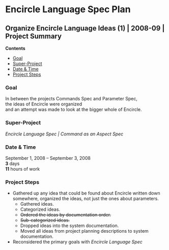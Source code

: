 ﻿Encircle Language Spec Plan
===========================

Organize Encircle Language Ideas (1) | 2008-09 | Project Summary
----------------------------------------------------------------

__Contents__

- [Goal](#goal)
- [Super-Project](#super-project)
- [Date & Time](#date--time)
- [Project Steps](#project-steps)

### Goal

In between the projects Commands Spec and Parameter Spec,  
the ideas of Encircle were organized   
and an attempt was made to look at the bigger whole of Encircle.

### Super-Project

*Encircle Language Spec | Command as an Aspect Spec*

### Date & Time

September 1, 2008 – September 3, 2008  
__3__ days  
__11__ hours of work

### Project Steps

- Gathered up any idea that could be found about Encircle written down somewhere, organized the ideas, not just the ones about parameters.
    - Gathered ideas.
    - Categorized ideas.
    - ~~Ordered the ideas by documentation order.~~
    - ~~Sub-categorized ideas.~~
    - Dropped ideas into the system documentation.
    - Moved all ideas from project planning descriptions to system documentation.
- Reconsidered the primary goals with *Encircle Language Spec*